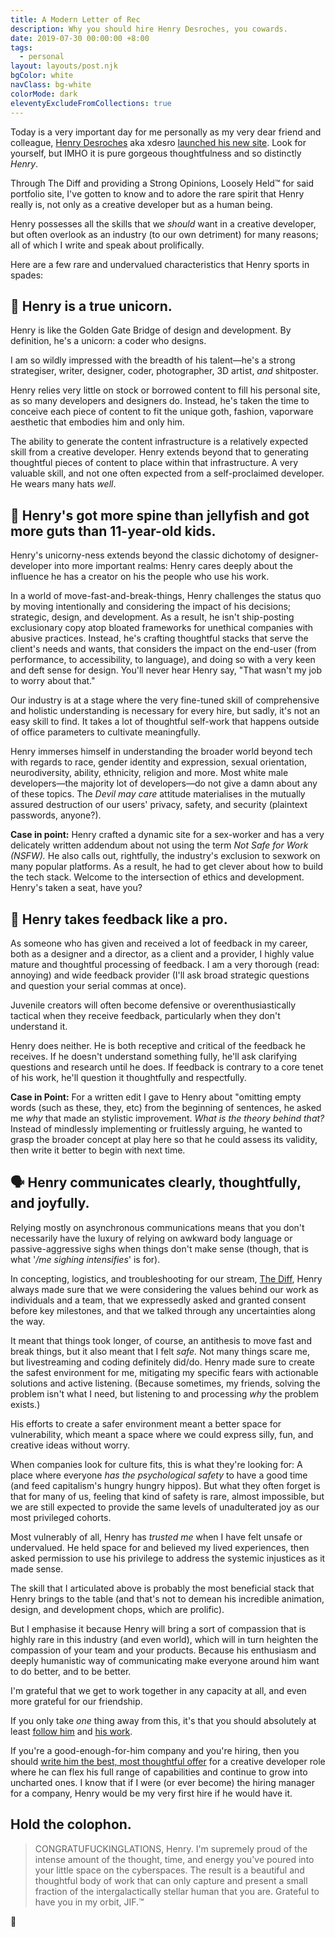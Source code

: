 ```yaml
---
title: A Modern Letter of Rec
description: Why you should hire Henry Desroches, you cowards.
date: 2019-07-30 00:00:00 +8:00
tags:
  - personal
layout: layouts/post.njk
bgColor: white
navClass: bg-white
colorMode: dark
eleventyExcludeFromCollections: true
---
```

Today is a very important day for me personally as my very dear friend and colleague, [Henry Desroches](https://www.twitter.com/xdesro) aka xdesro [launched his new site](https://henry.codes). Look for yourself, but IMHO it is pure gorgeous thoughtfulness and so distinctly _Henry_.

Through The Diff and providing a Strong Opinions, Loosely Held™ for said portfolio site, I've gotten to know and to adore the rare spirit that Henry really is, not only as a creative developer but as a human being.

Henry possesses all the skills that we *should* want in a creative developer, but often overlook as an industry (to our own detriment) for many reasons; all of which I write and speak about prolifically. 

Here are a few rare and undervalued characteristics that Henry sports in spades:

## 🦄 Henry is a true unicorn.
Henry is like the Golden Gate Bridge of design and development. By definition, he's a unicorn: a coder who designs.

I am so wildly impressed with the breadth of his talent—he's a strong strategiser, writer, designer, coder, photographer, 3D artist, _and_ shitposter.

Henry relies very little on stock or borrowed content to fill his personal site, as so many developers and designers do. Instead, he's taken the time to conceive each piece of content to fit the unique goth, fashion, vaporware aesthetic that embodies him and only him.

The ability to generate the content infrastructure is a relatively expected skill from a creative developer. Henry extends beyond that to generating thoughtful pieces of content to place within that infrastructure. A very valuable skill, and not one often expected from a self-proclaimed developer. He wears many hats _well_.

## 🐡 Henry's got more spine than jellyfish and got more guts than 11-year-old kids.

Henry's unicorny-ness extends beyond the classic dichotomy of designer-developer into more important realms: Henry cares deeply about the influence he has a creator on his the people who use his work. 

In a world of move-fast-and-break-things, Henry challenges the status quo by moving intentionally and considering the impact of his decisions; strategic, design, and development. As a result, he isn't ship-posting exclusionary copy atop bloated frameworks for unethical companies with abusive practices. Instead, he's crafting thoughtful stacks that serve the client's needs and wants, that considers the impact on the end-user (from performance, to accessibility, to language), and doing so with a very keen and deft sense for design. You'll never hear Henry say, "That wasn't my job to worry about that."

Our industry is at a stage where the very fine-tuned skill of comprehensive and holistic understanding is necessary for every hire, but sadly, it's not an easy skill to find. It takes a lot of thoughtful self-work that happens outside of office parameters to cultivate meaningfully.

Henry immerses himself in understanding the broader world beyond tech with regards to race, gender identity and expression, sexual orientation, neurodiversity, ability, ethnicity, religion and more. Most white male developers—the majority lot of developers—do not give a damn about any of these topics. The _Devil may care_ attitude materialises in the mutually assured destruction of our users' privacy, safety, and security (plaintext passwords, anyone?).

**Case in point:** Henry crafted a dynamic site for a sex-worker and has a very delicately written addendum about not using the term *Not Safe for Work (NSFW).* He also calls out, rightfully, the industry's exclusion to sexwork on many popular platforms. As a result, he had to get clever about how to build the tech stack. Welcome to the intersection of ethics and development. Henry's taken a seat, have you?

## 💬 Henry takes feedback like a pro.
As someone who has given and received a lot of feedback in my career, both as a designer and a director, as a client and a provider, I highly value mature and thoughtful processing of feedback. I am a very thorough (read: annoying) and wide feedback provider (I'll ask broad strategic questions and question your serial commas at once).

Juvenile creators will often become defensive or overenthusiastically tactical when they receive feedback, particularly when they don't understand it.

Henry does neither. He is both receptive and critical of the feedback he receives. If he doesn't understand something fully, he'll ask clarifying questions and research until he does. If feedback is contrary to a core tenet of his work, he'll question it thoughtfully and respectfully.

**Case in Point:** For a written edit I gave to Henry about "omitting empty words (such as these, they, etc) from the beginning of sentences, he asked me *why* that made an stylistic improvement. _What is the theory behind that?_ Instead of mindlessly implementing or fruitlessly arguing, he wanted to grasp the broader concept at play here so that he could assess its validity, then write it better to begin with next time.

## 🗣 Henry communicates clearly, thoughtfully, and joyfully.
Relying mostly on asynchronous communications means that you don't necessarily have the luxury of relying on awkward body language or passive-aggressive sighs when things don't make sense (though, that is what '_/me sighing intensifies_' is for).

In concepting, logistics, and troubleshooting for our stream, [The Diff](https://thediff.website/), Henry always made sure that we were considering the values behind our work as individuals and a team, that we expressedly asked and granted consent before key milestones, and that we talked through any uncertainties along the way.

It meant that things took longer, of course, an antithesis to move fast and break things, but it also meant that I felt *safe.* Not many things scare me, but livestreaming and coding definitely did/do. Henry made sure to create the safest environment for me, mitigating my specific fears with actionable solutions and active listening. (Because sometimes, my friends, solving the problem isn't what I need, but listening to and processing _why_ the problem exists.)

His efforts to create a safer environment meant a better space for vulnerability, which meant a space where we could express silly, fun, and creative ideas without worry.

When companies look for culture fits, this is what they're looking for: A place where everyone *has the psychological safety* to have a good time (and feed capitalism's hungry hungry hippos). But what they often forget is that for many of us, feeling that kind of safety is rare, almost impossible, but we are still expected to provide the same levels of unadulterated joy as our most privileged cohorts.

Most vulnerably of all, Henry has *trusted me* when I have felt unsafe or undervalued. He held space for and believed my lived experiences, then asked permission to use his privilege to address the systemic injustices as it made sense.

The skill that I articulated above is probably the most beneficial stack that Henry brings to the table (and that's not to demean his incredible animation, design, and development chops, which are prolific).

But I emphasise it because Henry will bring a sort of compassion that is highly rare in this industry (and even world), which will in turn heighten the compassion of your team and your products. Because his enthusiasm and deeply humanistic way of communicating make everyone around him want to do better, and to be better.

I'm grateful that we get to work together in any capacity at all, and even more grateful for our friendship. 

If you only take *one* thing away from this, it's that you should absolutely at least [follow him](https://www.twitter.com/xdesro) and [his work](https://henry.codes).

If you're a good-enough-for-him company and you're hiring, then you should [write him the best, most thoughtful offer](https://henry.codes/contact) for a creative developer role where he can flex his full range of capabilities and continue to grow into uncharted ones. I know that if I were (or ever become) the hiring manager for a company, Henry would be my very first hire if he would have it.



## Hold the colophon.
>CONGRATUFUCKINGLATIONS, Henry. I'm supremely proud of the intense amount of the thought, time, and energy you've poured into your little space on the cyberspaces. The result is a beautiful and thoughtful body of work that can only capture and present a small fraction of the intergalactically stellar human that you are. Grateful to have you in my orbit, JIF.™

💚